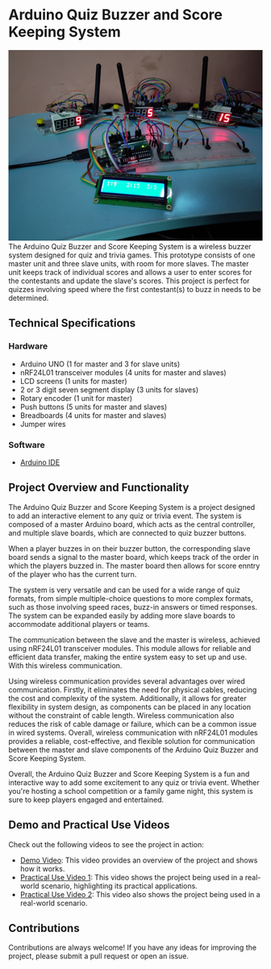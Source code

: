 <!--
  * add a proper demo video
  * Create links to hardware and software
  * Add about me section



-->



# Arduino Quiz Buzzer and Score Keeping System
  <img src="images/setup.jpg" alt = "setup" width="780">
  The Arduino Quiz Buzzer and Score Keeping System is a wireless buzzer system designed for quiz and trivia games. This prototype consists of one master unit and three slave units, with room for more slaves.
  The master unit keeps track of individual scores and allows a user to enter scores for the contestants and update the slave's scores.
  This project is perfect for quizzes involving speed where the first contestant(s) to buzz in needs to be determined.


## Technical Specifications
### Hardware
  * Arduino UNO (1 for master and 3 for slave units)
  * nRF24L01 transceiver modules (4 units for master and slaves)
  * LCD screens (1 units for master)
  * 2 or 3 digit seven segment display (3 units for slaves)
  * Rotary encoder (1 unit for master)
  * Push buttons (5 units for master and slaves)
  * Breadboards (4 units for master and slaves)
  * Jumper wires

### Software
  * [Arduino IDE](https://www.arduino.cc/en/software)


## Project Overview and Functionality
  The Arduino Quiz Buzzer and Score Keeping System is a project designed to add an interactive element to any quiz or trivia event. The system is composed of a master Arduino board, which acts as the central controller, and multiple slave boards, which are connected to quiz buzzer buttons.

  When a player buzzes in on their buzzer button, the corresponding slave board sends a signal to the master board, which keeps track of the order in which the players buzzed in. The master board then allows for score enntry of the player who has the current turn.

  The system is very versatile and can be used for a wide range of quiz formats, from simple multiple-choice questions to more complex formats, such as those involving speed races, buzz-in answers or timed responses. The system can be expanded easily by adding more slave boards to accommodate additional players or teams.
  
  The communication between the slave and the master is wireless, achieved using nRF24L01 transceiver modules. This module allows for reliable and efficient data transfer, making the entire system easy to set up and use. With this wireless communication.
  
  Using wireless communication provides several advantages over wired communication. Firstly, it eliminates the need for physical cables, reducing the cost and complexity of the system. Additionally, it allows for greater flexibility in system design, as components can be placed in any location without the constraint of cable length. Wireless communication also reduces the risk of cable damage or failure, which can be a common issue in wired systems. Overall, wireless communication with nRF24L01 modules provides a reliable, cost-effective, and flexible solution for communication between the master and slave components of the Arduino Quiz Buzzer and Score Keeping System.

  Overall, the Arduino Quiz Buzzer and Score Keeping System is a fun and interactive way to add some excitement to any quiz or trivia event. Whether you're hosting a school competition or a family game night, this system is sure to keep players engaged and entertained.


## Demo and Practical Use Videos
  Check out the following videos to see the project in action:
  * [Demo Video](https://youtu.be/OUE3yYNOI4o): This video provides an overview of the project and shows how it works.
  * [Practical Use Video 1](https://youtu.be/ulLWXXdCyck): This video shows the project being used in a real-world scenario, highlighting its practical applications.
  * [Practical Use Video 2](https://youtu.be/WYW6d2NBO70): This video also shows the project being used in a real-world scenario.


## Contributions
Contributions are always welcome! If you have any ideas for improving the project, please submit a pull request or open an issue.
